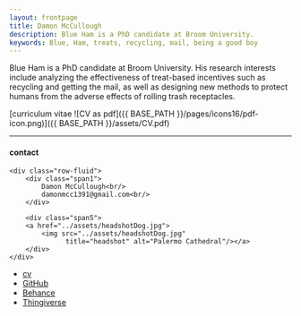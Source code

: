 ```yaml
---
layout: frontpage
title: Damon McCullough
description: Blue Ham is a PhD candidate at Broom University. 
keywords: Blue, Ham, treats, recycling, mail, being a good boy
---
```


Blue Ham is a PhD candidate at Broom University. His research interests include analyzing the effectiveness of treat-based incentives such as recycling and getting the mail, as well as designing new methods to protect humans from the adverse effects of rolling trash receptacles.

[curriculum vitae ![CV as pdf]({{ BASE_PATH }}/pages/icons16/pdf-icon.png)]({{ BASE_PATH }}/assets/CV.pdf)<br/>


---


<div class="container">
<h4><a name="contact"></a>contact</h4>

    <div class="row-fluid">
        <div class="span1">
            Damon McCullough<br/>
            damonmcc1391@gmail.com<br/>
        </div>

        <div class="span5">
        <a href="../assets/headshotDog.jpg">
            <img src="../assets/headshotDog.jpg"
                  title="headshot" alt="Palermo Cathedral"/></a>
        </div>
    </div>
</div>

<div class="navbar">
  <div class="navbar-inner">
      <ul class="nav">
          <li><a href="{{ BASE_PATH }}/assets/CV.pdf">cv</a></li>
          <li><a href="https://github.com/damonmcc">GitHub</a></li>
          <li><a href="https://www.behance.net/damonmcc13a993">Behance</a></li>
          <li><a href="https://www.thingiverse.com/fake_tissues/">Thingiverse</a></li>
      </ul>
  </div>
</div>